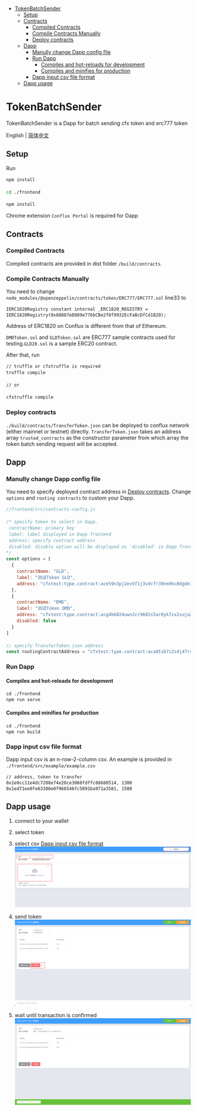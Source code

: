 - [TokenBatchSender](#tokenbatchsender)
  - [Setup](#setup)
  - [Contracts](#contracts)
    - [Compiled Contracts](#compiled-contracts)
    - [Compile Contracts Manually](#compile-contracts-manually)
    - [Deploy contracts](#deploy-contracts)
  - [Dapp](#dapp)
    - [Manully change Dapp config file](#manully-change-dapp-config-file)
    - [Run Dapp](#run-dapp)
      - [Compiles and hot-reloads for development](#compiles-and-hot-reloads-for-development)
      - [Compiles and minifies for production](#compiles-and-minifies-for-production)
    - [Dapp input csv file format](#dapp-input-csv-file-format)
  - [Dapp usage](#dapp-usage)
# TokenBatchSender
TokenBatchSender is a Dapp for batch sending cfx token and erc777 token

English | [简体中文](./README-CN.md)

## Setup

Run
``` bash
npm install

cd ./frontend

npm install
```

Chrome extension `Conflux Portal` is required for Dapp

## Contracts

### Compiled Contracts

Compiled contracts are provided in dist folder `/build/contracts`.

### Compile Contracts Manually

You need to change `node_modules/@openzeppelin/contracts/token/ERC777/ERC777.sol` line33 to
``` solidity
IERC1820Registry constant internal _ERC1820_REGISTRY = IERC1820Registry(0x88887eD889e776bCBe2f0f9932EcFaBcDfCd1820);
```
Address of ERC1820 on Conflux is different from that of Ethereum. 

`DMDToken.sol` and `GLDToken.sol` are ERC777 sample contracts used for testing.`GLD20.sol` is a sample ERC20 contract. 

After that, run
``` bash
// truffle or cfxtruffle is required
truffle compile

// or

cfxtruffle compile
```


### Deploy contracts

`./build/contracts/TransferToken.json` can be deployed to conflux network (either mainnet or testnet) directly. `TransferToken.json` takes an address array `trusted_contracts` as the constructor parameter from which array the token batch sending request will be accepted.

## Dapp

### Manully change Dapp config file

You need to specify deployed contract address in [Deploy contracts](#deploy-contracts).
Change `options` and `routing contracts` to custom your Dapp.

``` javascript
//frontend/src/contracts-config.js

/* specify token to select in Dapp.
 contractName: primary key
 label: label displayed in Dapp frontend
 address: specify contract address
 disabled: disable option will be displayed as 'disabled' in Dapp frontend (defalut to false)
*/ 
const options = [
  {
    contractName: "GLD",
    label: "测试Token GLD",
    address: "cfxtest:type.contract:ace59n3pj2ev5f1j3vdcfr39nm9kc8dgde1d83a384"
  },
  {
    contractName: "DMD",
    label: "测试Token DMD",
    address: "cfxtest:type.contract:acg4kb024uwn2cr9682s5ar0yk7zx2vuja20bwrx46",
    disabled: false
  }
]

// specify TransferToken.json address
const routingContractAddress = "cfxtest:type.contract:acadtsb7z2s4j47rsgmpzhwx9v5bt0fyu227wxg0xk"
```

### Run Dapp
#### Compiles and hot-reloads for development

```
cd ./frontend
npm run serve
```

#### Compiles and minifies for production

```
cd ./frontend
npm run build
```

### Dapp input csv file format
Dapp input csv is an n-row-2-column csv.
An example is provided in `./frontend/src/example/example.csv`
``` csv
// address, token to transfer
0x1e0cc11e4dc7208e74e20ce3060fdffc88680514, 1300
0x1ed71ee0fe63300e0f966546fc5091ba971a3581, 1500
```

## Dapp usage
1. connect to your wallet
2. select token
3. select csv [Dapp input csv file format](#dapp-input-csv-file-format)
![](./image/2021-04-27-14-16-10.png)

4. send token
![](./image/2021-04-27-14-20-25.png)

5. wait until transaction is confirmed
![](./image/2021-04-27-14-22-28.png)
